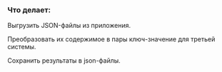 ### Что делает:

Выгрузить JSON-файлы из приложения.

Преобразовать их содержимое в пары ключ-значение для третьей системы.

Сохранить результаты в json-файлы.